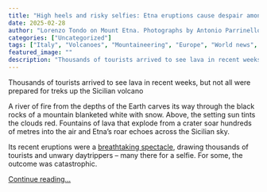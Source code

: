 ```yaml
---
title: "High heels and risky selfies: Etna eruptions cause despair among mountain rescuers"
date: 2025-02-28
author: "Lorenzo Tondo on Mount Etna. Photographs by Antonio Parrinello"
categories: ["Uncategorized"]
tags: ["Italy", "Volcanoes", "Mountaineering", "Europe", "World news", "Overtourism"]
featured_image: ""
description: "Thousands of tourists arrived to see lava in recent weeks, but not all were prepared for treks up the Sicilian volcanoA river of fire from the depths of the Ear..."
---
```


Thousands of tourists arrived to see lava in recent weeks, but not all were prepared for treks up the Sicilian volcano

A river of fire from the depths of the Earth carves its way through the black rocks of a mountain blanketed white with snow. Above, the setting sun tints the clouds red. Fountains of lava that explode from a crater soar hundreds of metres into the air and Etna’s roar echoes across the Sicilian sky.

Its recent eruptions were a [breathtaking spectacle](https://www.theguardian.com/world/video/2025/feb/13/drone-footage-captures-breathtaking-mount-etna-eruption-video), drawing thousands of tourists and unwary daytrippers – many there for a selfie. For some, the outcome was catastrophic.

[Continue reading...](https://www.theguardian.com/world/2025/feb/28/etna-eruptions-cause-despair-among-mountain-rescuers)
